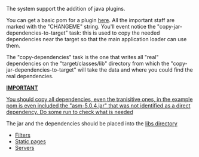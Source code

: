 The system support the addition of java plugins. 

You can get a basic pom for a plugin [here](java/pom.xml). All the important staff are marked
with the "CHANGEME" string. You'll event notice the "copy-jar-dependencies-to-target" task:
this is used to copy the needed dependencies near the target so that the main application
loader can use them.

The "copy-dependencies" task is the one that writes all "real" dependencies on the
"target/classes/lib" directory from which the "copy-jar-dependencies-to-target" will
take the data and where you could find the real dependencies.

<u>**IMPORTANT**

You should copy all dependencies, even the tranisitive ones, in the example pom is 
even included the "asm-5.0.4.jar" that was not identified as a direct dependency. Do
some run to check what is needed</u>

The jar and the dependencies should be placed into the [libs directory](../basic.md)

* [Filters](java/jfilters.md)
* [Static pages](java/jstatic.md)
* [Servers](java/jserver.md)